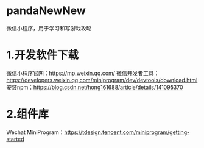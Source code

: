 # pandaNewNew
微信小程序，用于学习和写游戏攻略

# 1.开发软件下载
微信小程序官网：https://mp.weixin.qq.com/
微信开发者工具：https://developers.weixin.qq.com/miniprogram/dev/devtools/download.html
安装npm：https://blog.csdn.net/hong161688/article/details/141095370

# 2.组件库
Wechat MiniProgram：https://tdesign.tencent.com/miniprogram/getting-started
